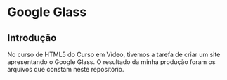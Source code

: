 # Google Glass

## Introdução

No curso de HTML5 do Curso em Vídeo, tivemos a tarefa de criar um site apresentando o Google Glass. O resultado da minha produção foram os arquivos que constam neste repositório. 
